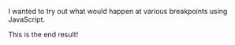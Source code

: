 I wanted to try out what would happen at various breakpoints using JavaScript.

This is the end result!